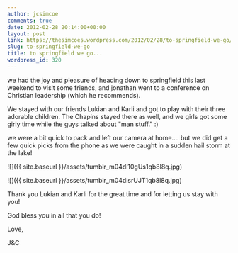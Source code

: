 ```yaml
---
author: jcsimcoe
comments: true
date: 2012-02-28 20:14:00+00:00
layout: post
link: https://thesimcoes.wordpress.com/2012/02/28/to-springfield-we-go/
slug: to-springfield-we-go
title: to springfield we go...
wordpress_id: 320
---
```


we had the joy and pleasure of heading down to springfield this last weekend to visit some friends, and jonathan went to a conference on Christian leadership (which he recommends).




We stayed with our friends Lukian and Karli and got to play with their three adorable children. The Chapins stayed there as well, and we girls got some girly time while the guys talked about "man stuff." :)




we were a bit quick to pack and left our camera at home…. but we did get a few quick picks from the phone as we were caught in a sudden hail storm at the lake!




![]({{ site.baseurl }}/assets/tumblr_m04di10gUs1qb8l8q.jpg)




![]({{ site.baseurl }}/assets/tumblr_m04disrUJT1qb8l8q.jpg)




Thank you Lukian and Karli for the great time and for letting us stay with you!




God bless you in all that you do!




Love,




J&C

